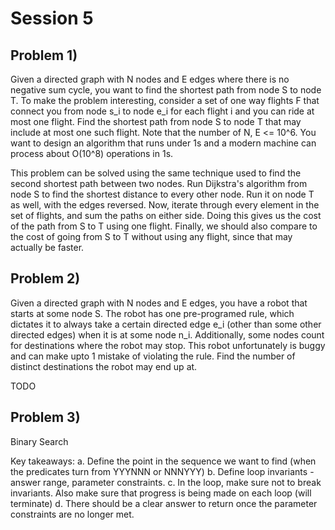 # Session 5
## Problem 1)
Given a directed graph with N nodes and E edges where there is no negative sum cycle, you want to find the shortest path from node S to node T. To make the problem interesting, consider a set of one way flights F that connect you from node s_i to node e_i for each flight i and you can ride at most one flight. Find the shortest path from node S to node T that may include at most one such flight. Note that the number of N, E <= 10^6. You want to design an algorithm that runs under 1s and a modern machine can process about O(10^8) operations in 1s.

This problem can be solved using the same technique used to find the second shortest path between two nodes. Run Dijkstra's algorithm from node S to find the shortest distance to every other node. Run it on node T as well, with the edges reversed. Now, iterate through every element in the set of flights, and sum the paths on either side. Doing this gives us the cost of the path from S to T using one flight. Finally, we should also compare to the cost of going from S to T without using any flight, since that may actually be faster.

## Problem 2)
Given a directed graph with N nodes and E edges, you have a robot that starts at some node S. The robot has one pre-programed rule, which dictates it to always take a certain directed edge e_i (other than some other directed edges) when it is at some node n_i. Additionally, some nodes count for destinations where the robot may stop. This robot unfortunately is buggy and can make upto 1 mistake of violating the rule. Find the number of distinct destinations the robot may end up at.

TODO

## Problem 3)
Binary Search

Key takeaways:
a. Define the point in the sequence we want to find (when the predicates turn from YYYNNN or NNNYYY)
b. Define loop invariants - answer range, parameter constraints.
c. In the loop, make sure not to break invariants. Also make sure that progress is being made on each loop (will terminate)
d. There should be a clear answer to return once the parameter constraints are no longer met.
